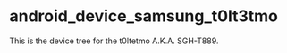 android_device_samsung_t0lt3tmo
===============================

This is the device tree for the t0ltetmo A.K.A. SGH-T889.